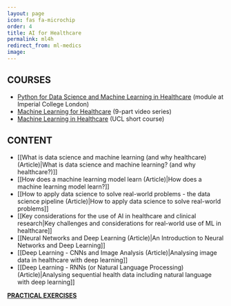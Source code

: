 ```yaml
---
layout: page
icon: fas fa-microchip
order: 4
title: AI for Healthcare
permalink: ml4h
redirect_from: ml-medics
image: 
---
```


## COURSES

- [Python for Data Science and Machine Learning in Healthcare](/imperial) (module at Imperial College London)
- [Machine Learning for Healthcare](/ml-health) (9-part video series)
- [Machine Learning in Healthcare](https://www.ucl.ac.uk/health-informatics/machine-learning-healthcare) (UCL short course)


## CONTENT
- [[What is data science and machine learning (and why healthcare) (Article)|What is data science and machine learning? (and why healthcare?)]]
- [[How does a machine learning model learn (Article)|How does a machine learning model learn?]]
- [[How to apply data science to solve real-world problems - the data science pipeline (Article)|How to apply data science to solve real-world problems]]
- [[Key considerations for the use of AI in healthcare and clinical research|Key challenges and considerations for real-world use of ML in healthcare]]
- [[Neural Networks and Deep Learning (Article)|An Introduction to Neural Networks and Deep Learning]]
- [[Deep Learning - CNNs and Image Analysis (Article)|Analysing image data in healthcare with deep learning]]
- [[Deep Learning - RNNs (or Natural Language Processing) (Article)|Analysing sequential health data including natural language with deep learning]]

<!-- See all articles here: [TODO: add link to appropriate tag page] -->

**[PRACTICAL EXERCISES](https://github.com/chris-lovejoy/CodingForMedicine)**

<!-- TODO: add links for all of these modular content pieces - to both my YouTube and my articles
- assessing and ensuring a positive clinical impact through AI (includes video)
- [How to read a medical AI academic paper] (includes video)
- how to combine machine learning with a medical career (just blog I think?)
- [crash course data science for clinicians? diff enough to include?] 
-->
